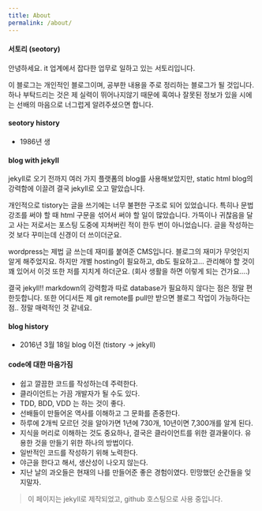 ```yaml
---
title: About
permalink: /about/
---
```


#### 서토리 (seotory)

안녕하세요. it 업계에서 잡다한 업무로 일하고 있는 서토리입니다. 

이 블로그는 개인적인 블로그이며, 공부한 내용을 주로 정리하는 블로그가 될 것입니다. 하나 부탁드리는 것은 제 실력이 뛰어나지않기 때문에 혹여나 잘못된 정보가 있을 시에는 선배의 마음으로 너그럽게 알려주셨으면 합니다.

#### seotory history

- 1986년 생


#### blog with jekyll

jekyll로 오기 전까지 여러 가지 플랫폼의 blog를 사용해보았지만, static html blog의 강력함에 이끌려 결국 jekyll로 오고 말았습니다. 

개인적으로 tistory는 글을 쓰기에는 너무 불편한 구조로 되어 있었습니다. 특히나 문법강조를 써야 할 때 html 구문을 섞어서 써야 할 일이 많았습니다. 가뜩이나 귀찮음을 달고 사는 저로서는 포스팅 도중에 지쳐버린 적이 한두 번이 아니었습니다. 글을 작성하는 것 보다 꾸미는데 신경이 더 쓰이더군요.

wordpress는 제법 글 쓰는데 재미를 붙여준 CMS입니다. 블로그의 재미가 무엇인지 알게 해주었지요. 하지만 개별 hosting이 필요하고, db도 필요하고... 관리해야 할 것이 꽤 있어서 이것 또한 저를 지치게 하더군요. (회사 생활을 하면 이렇게 되는 건가요....)

결국 jekyll!! markdown의 강력함과 따로 database가 필요하지 않다는 점은 정말 편한듯합니다. 또한 어디서든 제 git remote를 pull만 받으면 블로그 작업이 가능하다는 점.. 정말 매력적인 것 같네요.

#### blog history

- 2016년 3월 18일 blog 이전 (tistory -> jekyll)

#### code에 대한 마음가짐

- 쉽고 깔끔한 코드를 작성하는데 주력한다.
- 클라이언트는 가끔 개발자가 될 수도 있다.
- TDD, BDD, VDD 는 하는 것이 좋다.
- 선배들이 만들어온 역사를 이해하고 그 문화를 존중한다.
- 하루에 2개씩 모르던 것을 알아가면 1년에 730개, 10년이면 7,300개를 알게 된다.
- 지식을 머리로 이해하는 것도 중요하나, 결국은 클라이언트를 위한 결과물이다. 유용한 것을 만들기 위한 하나의 방법이다.
- 일반적인 코드를 작성하기 위해 노력한다.
- 야근을 한다고 해서, 생산성이 나오지 않는다.
- 지난 날의 과오들은 현재의 나를 만들어준 좋은 경험이였다. 민망했던 순간들을 잊지말자.

> 이 페이지는 jekyll로 제작되었고, github 호스팅으로 사용 중입니다.